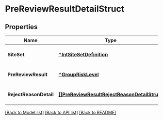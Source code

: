 # PreReviewResultDetailStruct

## Properties
Name | Type | Description | Notes
------------ | ------------- | ------------- | -------------
**SiteSet** | [***IntSiteSetDefinition**](IntSiteSetDefinition.md) |  | [optional] [default to null]
**PreReviewResult** | [***GroupRiskLevel**](GroupRiskLevel.md) |  | [optional] [default to null]
**RejectReasonDetail** | [**[]PreReviewResultRejectReasonDetailStruct**](pre_review_result_reject_reason_detail_struct.md) |  | [optional] [default to null]

[[Back to Model list]](../README.md#documentation-for-models) [[Back to API list]](../README.md#documentation-for-api-endpoints) [[Back to README]](../README.md)


